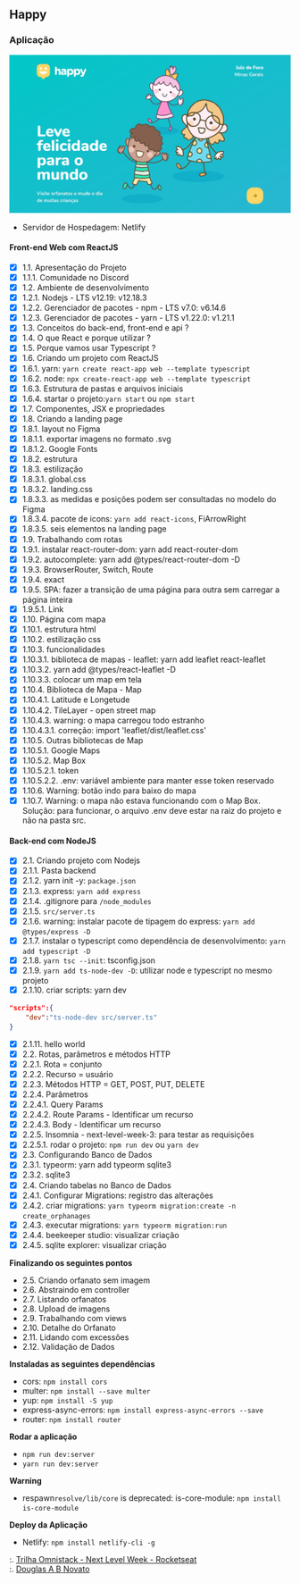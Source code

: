 ## Happy

### Aplicação

![Happy](/web/images/front-end-web.jpg)

- Servidor de Hospedagem: Netlify

#### Front-end Web com ReactJS

- [x] 1.1. Apresentação do Projeto
- [x] 1.1.1. Comunidade no Discord
- [x] 1.2. Ambiente de desenvolvimento
- [x] 1.2.1. Nodejs - LTS v12.19: v12.18.3
- [x] 1.2.2. Gerenciador de pacotes - npm - LTS v7.0: v6.14.6
- [x] 1.2.3. Gerenciador de pacotes - yarn - LTS v1.22.0: v1.21.1
- [x] 1.3. Conceitos do back-end, front-end e api ?
- [x] 1.4. O que React e porque utilizar ?
- [x] 1.5. Porque vamos usar Typescript ?
- [x] 1.6. Criando um projeto com ReactJS
- [x] 1.6.1. yarn: `yarn create react-app web --template typescript`
- [x] 1.6.2. node: `npx create-react-app web --template typescript`
- [x] 1.6.3. Estrutura de pastas e arquivos iniciais
- [x] 1.6.4. startar o projeto:`yarn start` ou `npm start`
- [X] 1.7. Componentes, JSX e propriedades 
- [x] 1.8. Criando a landing page
- [x] 1.8.1. layout no Figma
- [x] 1.8.1.1. exportar imagens no formato .svg
- [x] 1.8.1.2. Google Fonts
- [x] 1.8.2. estrutura
- [x] 1.8.3. estilização
- [x] 1.8.3.1. global.css
- [x] 1.8.3.2. landing.css
- [x] 1.8.3.3. as medidas e posições podem ser consultadas no modelo do Figma
- [x] 1.8.3.4. pacote de icons: `yarn add react-icons`, FiArrowRight
- [x] 1.8.3.5. seis elementos na landing page 
- [x] 1.9. Trabalhando com rotas
- [x] 1.9.1. instalar react-router-dom: yarn add react-router-dom
- [x] 1.9.2. autocomplete: yarn add @types/react-router-dom -D
- [x] 1.9.3. BrowserRouter, Switch, Route 
- [x] 1.9.4. exact 
- [x] 1.9.5. SPA: fazer a transição de uma página para outra sem carregar a página inteira
- [x] 1.9.5.1. Link
- [x] 1.10. Página com mapa
- [x] 1.10.1. estrutura html
- [x] 1.10.2. estilização css
- [x] 1.10.3. funcionalidades
- [x] 1.10.3.1. biblioteca de mapas - leaflet: yarn add leaflet react-leaflet
- [x] 1.10.3.2. yarn add @types/react-leaflet -D
- [x] 1.10.3.3. colocar um map em tela
- [x] 1.10.4. Biblioteca de Mapa - Map
- [x] 1.10.4.1. Latitude e Longetude
- [x] 1.10.4.2. TileLayer - open street map 
- [x] 1.10.4.3. warning: o mapa carregou todo estranho
- [x] 1.10.4.3.1. correção: import 'leaflet/dist/leaflet.css'
- [x] 1.10.5. Outras bibliotecas de Map
- [x] 1.10.5.1. Google Maps
- [x] 1.10.5.2. Map Box
- [x] 1.10.5.2.1. token
- [x] 1.10.5.2.2. .env: variável ambiente para manter esse token reservado
- [x] 1.10.6. Warning: botão indo para baixo do mapa
- [x] 1.10.7. Warning: o mapa não estava funcionando com o Map Box. Solução: para funcionar, o arquivo .env deve estar na raiz do projeto e não na pasta src.

#### Back-end com NodeJS

- [x] 2.1. Criando projeto com Nodejs
- [x] 2.1.1. Pasta backend
- [x] 2.1.2. yarn init -y: `package.json`
- [x] 2.1.3. express: `yarn add express`
- [x] 2.1.4. .gitignore para `/node_modules`
- [x] 2.1.5. `src/server.ts`
- [x] 2.1.6. warning: instalar pacote de tipagem do express: `yarn add @types/express -D`
- [x] 2.1.7. instalar o typescript como dependência de desenvolvimento: `yarn add typescript -D`
- [x] 2.1.8. `yarn tsc --init`: tsconfig.json
- [x] 2.1.9. `yarn add ts-node-dev -D`: utilizar node e typescript no mesmo projeto
- [x] 2.1.10. criar scripts: yarn dev
````json
"scripts":{
    "dev":"ts-node-dev src/server.ts"
}
```` 
- [x] 2.1.11. hello world
- [x] 2.2. Rotas, parâmetros e métodos HTTP
- [x] 2.2.1. Rota = conjunto
- [x] 2.2.2. Recurso = usuário
- [x] 2.2.3. Métodos HTTP = GET, POST, PUT, DELETE
- [x] 2.2.4. Parâmetros
- [x] 2.2.4.1. Query Params
- [x] 2.2.4.2. Route Params - Identificar um recurso
- [x] 2.2.4.3. Body - Identificar um recurso
- [x] 2.2.5. Insomnia - next-level-week-3: para testar as requisições
- [x] 2.2.5.1. rodar o projeto: `npm run dev` ou `yarn dev`
- [x] 2.3. Configurando Banco de Dados
- [x] 2.3.1. typeorm: yarn add typeorm sqlite3
- [x] 2.3.2. sqlite3
- [x] 2.4. Criando tabelas no Banco de Dados
- [x] 2.4.1. Configurar Migrations: registro das alterações
- [x] 2.4.2. criar migrations: `yarn typeorm migration:create -n create_orphanages`
- [x] 2.4.3. executar migrations: `yarn typeorm migration:run`
- [x] 2.4.4. beekeeper studio: visualizar criação
- [x] 2.4.5. sqlite explorer: visualizar criação

**Finalizando os seguintes pontos**

- 2.5. Criando orfanato sem imagem
- 2.6. Abstraindo em controller 
- 2.7. Listando orfanatos 
- 2.8. Upload de imagens
- 2.9. Trabalhando com views
- 2.10. Detalhe do Orfanato
- 2.11. Lidando com excessões 
- 2.12. Validação de Dados

**Instaladas as seguintes dependências**

- cors: `npm install cors`
- multer: `npm install --save multer`
- yup: `npm install -S yup`
- express-async-errors: `npm install express-async-errors --save`
- router: `npm install router`

**Rodar a aplicação**

- `npm run dev:server`
- `yarn run dev:server`

**Warning**

- respawn`resolve/lib/core` is deprecated: is-core-module: `npm install is-core-module` 

**Deploy da Aplicação**
 
- Netlify: `npm install netlify-cli -g`

:. [Trilha Omnistack - Next Level Week - Rocketseat](https://rocketseat.com.br/)<br/>
:. [Douglas A B Novato](https://linktr.ee/douglasabnovato)
